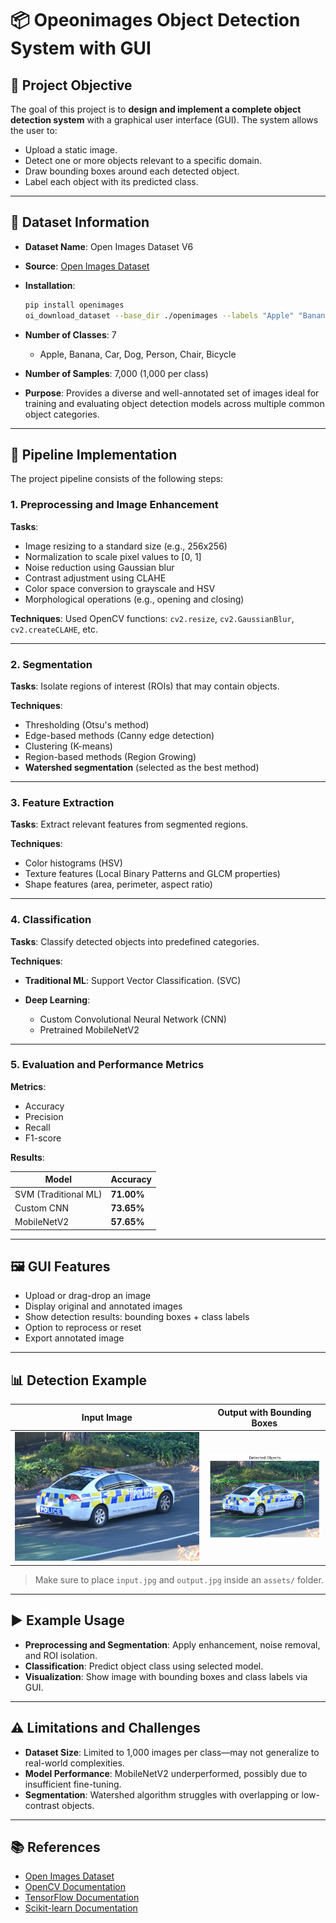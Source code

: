 # 📦 Opeonimages Object Detection System with GUI

## 📌 Project Objective

The goal of this project is to **design and implement a complete object detection system** with a graphical user interface (GUI). The system allows the user to:

* Upload a static image.
* Detect one or more objects relevant to a specific domain.
* Draw bounding boxes around each detected object.
* Label each object with its predicted class.

---

## 📂 Dataset Information

* **Dataset Name**: Open Images Dataset V6
* **Source**: [Open Images Dataset](https://storage.googleapis.com/openimages/web/index.html)
* **Installation**:

  ```bash
  pip install openimages
  oi_download_dataset --base_dir ./openimages --labels "Apple" "Banana" "Car" "Dog" "Person" "Chair" "Bicycle" --limit 1000 --format pascal
  ```
* **Number of Classes**: 7

  * Apple, Banana, Car, Dog, Person, Chair, Bicycle
* **Number of Samples**: 7,000 (1,000 per class)
* **Purpose**: Provides a diverse and well-annotated set of images ideal for training and evaluating object detection models across multiple common object categories.

---

## 🔧 Pipeline Implementation

The project pipeline consists of the following steps:

### 1. Preprocessing and Image Enhancement

**Tasks**:

* Image resizing to a standard size (e.g., 256x256)
* Normalization to scale pixel values to \[0, 1]
* Noise reduction using Gaussian blur
* Contrast adjustment using CLAHE
* Color space conversion to grayscale and HSV
* Morphological operations (e.g., opening and closing)

**Techniques**:
Used OpenCV functions: `cv2.resize`, `cv2.GaussianBlur`, `cv2.createCLAHE`, etc.

---

### 2. Segmentation

**Tasks**: Isolate regions of interest (ROIs) that may contain objects.

**Techniques**:

* Thresholding (Otsu's method)
* Edge-based methods (Canny edge detection)
* Clustering (K-means)
* Region-based methods (Region Growing)
* **Watershed segmentation** (selected as the best method)

---

### 3. Feature Extraction

**Tasks**: Extract relevant features from segmented regions.

**Techniques**:

* Color histograms (HSV)
* Texture features (Local Binary Patterns and GLCM properties)
* Shape features (area, perimeter, aspect ratio)

---

### 4. Classification

**Tasks**: Classify detected objects into predefined categories.

**Techniques**:

* **Traditional ML**: Support Vector Classification. (SVC)
* **Deep Learning**:

  * Custom Convolutional Neural Network (CNN)
  * Pretrained MobileNetV2

---

### 5. Evaluation and Performance Metrics

**Metrics**:

* Accuracy
* Precision
* Recall
* F1-score

**Results**:

| Model                | Accuracy   |
| -------------------- | ---------- |
| SVM (Traditional ML) | **71.00%** |
| Custom CNN           | **73.65%** |
| MobileNetV2          | **57.65%** |

---

## 🖼 GUI Features

* Upload or drag-drop an image
* Display original and annotated images
* Show detection results: bounding boxes + class labels
* Option to reprocess or reset
* Export annotated image

---

## 📊 Detection Example

| Input Image                | Output with Bounding Boxes   |
| -------------------------- | ---------------------------- |
| ![input](assets/input.jpg) | ![output](assets/output.png) |

> Make sure to place `input.jpg` and `output.jpg` inside an `assets/` folder.

---

## ▶️ Example Usage

* **Preprocessing and Segmentation**: Apply enhancement, noise removal, and ROI isolation.
* **Classification**: Predict object class using selected model.
* **Visualization**: Show image with bounding boxes and class labels via GUI.

---

## ⚠️ Limitations and Challenges

* **Dataset Size**: Limited to 1,000 images per class—may not generalize to real-world complexities.
* **Model Performance**: MobileNetV2 underperformed, possibly due to insufficient fine-tuning.
* **Segmentation**: Watershed algorithm struggles with overlapping or low-contrast objects.

---

## 📚 References

* [Open Images Dataset](https://storage.googleapis.com/openimages/web/index.html)
* [OpenCV Documentation](https://docs.opencv.org/)
* [TensorFlow Documentation](https://www.tensorflow.org/)
* [Scikit-learn Documentation](https://scikit-learn.org/)
